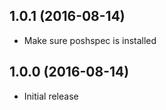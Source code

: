 
## 1.0.1 (2016-08-14)
  * Make sure poshspec is installed

## 1.0.0 (2016-08-14)
  * Initial release
